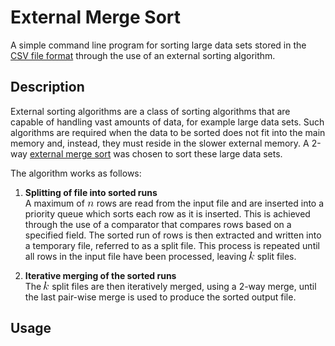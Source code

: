 # External Merge Sort
A simple command line program for sorting large data sets stored in the [CSV file format](https://en.wikipedia.org/wiki/Comma-separated_values) through the use of an external sorting algorithm.

## Description
External sorting algorithms are a class of sorting algorithms that are capable of handling vast amounts of data, for example large data sets. Such algorithms are required when the data to be sorted does not fit into the main memory and, instead, they must reside in the slower external memory. A 2-way [external merge sort](https://en.wikipedia.org/wiki/External_sorting#External_merge_sort) was chosen to sort these large data sets.

The algorithm works as follows:

1. **Splitting of file into sorted runs**\
A maximum of ![](images/n.png) rows are read from the input file and are inserted into a priority queue which sorts each row as it is inserted. This is achieved through the use of a comparator that compares rows based on a specified field. The sorted run of rows is then extracted and written into a temporary file, referred to as a split file. This process is repeated until all rows in the input file have been processed, leaving ![](images/k.png) split files.

2. **Iterative merging of the sorted runs**\
The ![](images/k.png) split files are then iteratively merged, using a 2-way merge, until the last pair-wise merge is used to produce the sorted output file.

## Usage
